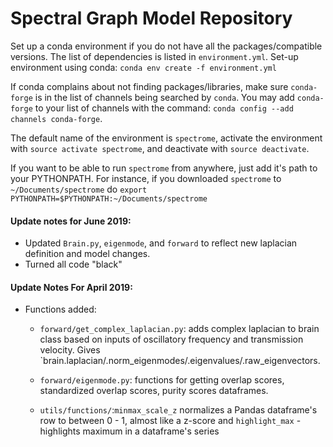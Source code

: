 # Spectral Graph Model Repository

Set up a conda environment if you do not have all the packages/compatible versions.
The list of dependencies is listed in `environment.yml`. Set-up environment using conda: 
`conda env create -f environment.yml`

If conda complains about not finding packages/libraries, make sure `conda-forge` is in the list of channels being searched by `conda`.
You may add `conda-forge` to your list of channels with the command: `conda config --add channels conda-forge`.

The default name of the environment is `spectrome`, activate the environment with `source activate spectrome`, and deactivate with `source deactivate`.

If you want to be able to run `spectrome` from anywhere, just add it's path to your PYTHONPATH. For instance, if you downloaded `spectrome` to `~/Documents/spectrome` do `export PYTHONPATH=$PYTHONPATH:~/Documents/spectrome`

#### Update notes for June 2019: 
 - Updated `Brain.py`, `eigenmode`, and `forward` to reflect new laplacian definition and model changes.
 - Turned all code "black"

#### Update Notes For April 2019:
 - Functions added:
    - `forward/get_complex_laplacian.py`: adds complex laplacian to brain class based on inputs of oscillatory frequency and transmission velocity. Gives `brain.laplacian/.norm_eigenmodes/.eigenvalues/.raw_eigenvectors.

    - `forward/eigenmode.py`: functions for getting overlap scores, standardized overlap scores, purity scores dataframes.

    - `utils/functions/`:`minmax_scale_z` normalizes a Pandas dataframe's row to between 0 - 1, almost like a z-score and `highlight_max` - highlights maximum in a dataframe's series
